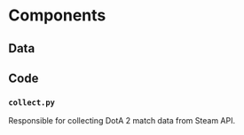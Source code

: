 # Components
## Data

## Code
### `collect.py`
Responsible for collecting DotA 2 match data from Steam API.
